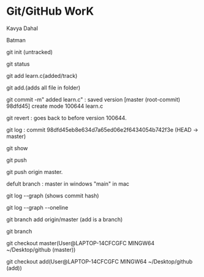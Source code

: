 # Git/GitHub WorK

Kavya Dahal

Batman 

git init (untracked)

git status

git add learn.c(added/track)

git add.(adds all file in folder)

git commit -m" added learn.c" : saved version [master (root-commit) 98dfd45] create mode 100644 learn.c

git revert : goes back to before version 100644.

git log : commit 98dfd45eb8e634d7a65ed06e2f6434054b742f3e (HEAD -> master)

git show <commit-hash>

git push <origin-hash>

git push origin master.

defult branch : master in windows "main" in mac

git log --graph (shows commit hash)

git log --graph --oneline

git branch add origin/master (add is a branch)

git branch

git checkout master(User@LAPTOP-14CFCGFC MINGW64 ~/Desktop/github (master))

git checkout add(User@LAPTOP-14CFCGFC MINGW64 ~/Desktop/github (add))


